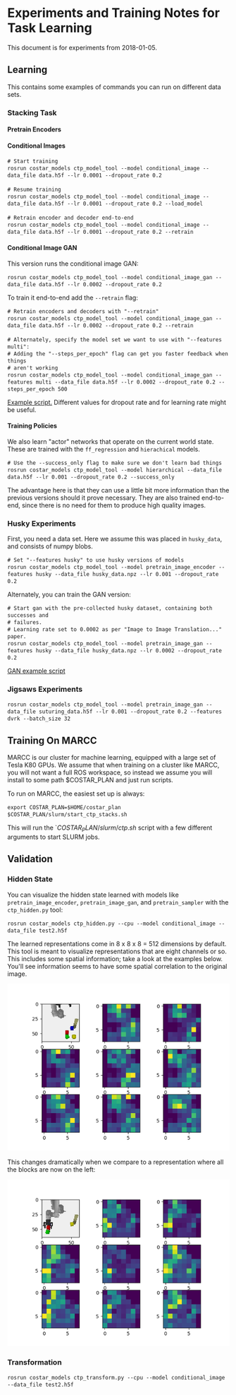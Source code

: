 
# Experiments and Training Notes for Task Learning

This document is for experiments from 2018-01-05. 

## Learning

This contains some examples of commands you can run on different data sets.

### Stacking Task

#### Pretrain Encoders

#### Conditional Images

```
# Start training
rosrun costar_models ctp_model_tool --model conditional_image --data_file data.h5f --lr 0.0001 --dropout_rate 0.2

# Resume training
rosrun costar_models ctp_model_tool --model conditional_image --data_file data.h5f --lr 0.0001 --dropout_rate 0.2 --load_model

# Retrain encoder and decoder end-to-end
rosrun costar_models ctp_model_tool --model conditional_image --data_file data.h5f --lr 0.0001 --dropout_rate 0.2 --retrain
```

#### Conditional Image GAN

This version runs the conditional image GAN:

```
rosrun costar_models ctp_model_tool --model conditional_image_gan --data_file data.h5f --lr 0.0002 --dropout_rate 0.2 
```

To train it end-to-end add the `--retrain` flag:
```
# Retrain encoders and decoders with "--retrain"
rosrun costar_models ctp_model_tool --model conditional_image_gan --data_file data.h5f --lr 0.0002 --dropout_rate 0.2 --retrain

# Alternately, specify the model set we want to use with "--features multi":
# Adding the "--steps_per_epoch" flag can get you faster feedback when things
# aren't working
rosrun costar_models ctp_model_tool --model conditional_image_gan --features multi --data_file data.h5f --lr 0.0002 --dropout_rate 0.2 --steps_per_epoch 500
```

[Example script.](../commands/multi_conditional_image_gan.sh) Different values for dropout rate and for learning rate might be useful.

#### Training Policies

We also learn "actor" networks that operate on the current world state. These are trained with the `ff_regression` and `hierachical` models.

```
# Use the --success_only flag to make sure we don't learn bad things
rosrun costar_models ctp_model_tool --model hierarchical --data_file data.h5f --lr 0.001 --dropout_rate 0.2 --success_only
```

The advantage here is that they can use a little bit more information than the previous versions should it prove necessary. They are also trained end-to-end, since there is no need for them to produce high quality images.

### Husky Experiments

First, you need a data set. Here we assume this was placed in `husky_data`, and consists of numpy blobs.

```
# Set "--features husky" to use husky versions of models
rosrun costar_models ctp_model_tool --model pretrain_image_encoder --features husky --data_file husky_data.npz --lr 0.001 --dropout_rate 0.2
```

Alternately, you can train the GAN version:

```
# Start gan with the pre-collected husky dataset, containing both successes and
# failures.
# Learning rate set to 0.0002 as per "Image to Image Translation..." paper.
rosrun costar_models ctp_model_tool --model pretrain_image_gan --features husky --data_file husky_data.npz --lr 0.0002 --dropout_rate 0.2
```
[GAN example script](../commands/husky_pretrain_image_gan.sh)

### Jigsaws Experiments

```
rosrun costar_models ctp_model_tool --model pretrain_image_gan --data_file suturing_data.h5f --lr 0.001 --dropout_rate 0.2 --features dvrk --batch_size 32
```

## Training On MARCC

MARCC is our cluster for machine learning, equipped with a large set of Tesla K80 GPUs. We assume that when training on a cluster like MARCC, you will not want a full ROS workspace, so instead we assume you will install to some path $COSTAR_PLAN and just run scripts.

To run on MARCC, the easiest set up is always:
```
export COSTAR_PLAN=$HOME/costar_plan
$COSTAR_PLAN/slurm/start_ctp_stacks.sh
```

This will run the `$COSTAR_PLAN/slurm/ctp.sh$ script with a few different arguments to start SLURM jobs.


## Validation

### Hidden State

You can visualize the hidden state learned with models like `pretrain_image_encoder`, `pretrain_image_gan`, and `pretrain_sampler` with the `ctp_hidden.py` tool:

```
rosrun costar_models ctp_hidden.py --cpu --model conditional_image --data_file test2.h5f
```

The learned representations come in 8 x 8 x 8 = 512 dimensions by default. This tool is meant to visualize representations that are eight channels or so. This includes some spatial information; take a look at the examples below. You'll see information seems to have some spatial correlation to the original image.

![Encoding blocks on the right](hidden1.png)

This changes dramatically when we compare to a representation where all the blocks are now on the left:

![Encoding blocks on the left](hidden2.png)

### Transformation

```
rosrun costar_models ctp_transform.py --cpu --model conditional_image --data_file test2.h5f
```

